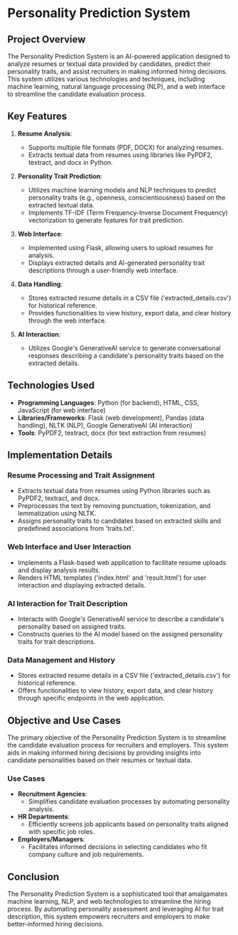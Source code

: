 # Personality Prediction System

## Project Overview

The Personality Prediction System is an AI-powered application designed to analyze resumes or textual data provided by candidates, predict their personality traits, and assist recruiters in making informed hiring decisions. This system utilizes various technologies and techniques, including machine learning, natural language processing (NLP), and a web interface to streamline the candidate evaluation process.

## Key Features

1. **Resume Analysis**:
   - Supports multiple file formats (PDF, DOCX) for analyzing resumes.
   - Extracts textual data from resumes using libraries like PyPDF2, textract, and docx in Python.

2. **Personality Trait Prediction**:
   - Utilizes machine learning models and NLP techniques to predict personality traits (e.g., openness, conscientiousness) based on the extracted textual data.
   - Implements TF-IDF (Term Frequency-Inverse Document Frequency) vectorization to generate features for trait prediction.

3. **Web Interface**:
   - Implemented using Flask, allowing users to upload resumes for analysis.
   - Displays extracted details and AI-generated personality trait descriptions through a user-friendly web interface.

4. **Data Handling**:
   - Stores extracted resume details in a CSV file ('extracted_details.csv') for historical reference.
   - Provides functionalities to view history, export data, and clear history through the web interface.

5. **AI Interaction**:
   - Utilizes Google's GenerativeAI service to generate conversational responses describing a candidate's personality traits based on the extracted details.

## Technologies Used

- **Programming Languages**: Python (for backend), HTML, CSS, JavaScript (for web interface)
- **Libraries/Frameworks**: Flask (web development), Pandas (data handling), NLTK (NLP), Google GenerativeAI (AI interaction)
- **Tools**: PyPDF2, textract, docx (for text extraction from resumes)

## Implementation Details

### Resume Processing and Trait Assignment
- Extracts textual data from resumes using Python libraries such as PyPDF2, textract, and docx.
- Preprocesses the text by removing punctuation, tokenization, and lemmatization using NLTK.
- Assigns personality traits to candidates based on extracted skills and predefined associations from 'traits.txt'.

### Web Interface and User Interaction
- Implements a Flask-based web application to facilitate resume uploads and display analysis results.
- Renders HTML templates ('index.html' and 'result.html') for user interaction and displaying extracted details.

### AI Interaction for Trait Description
- Interacts with Google's GenerativeAI service to describe a candidate's personality based on assigned traits.
- Constructs queries to the AI model based on the assigned personality traits for trait descriptions.

### Data Management and History
- Stores extracted resume details in a CSV file ('extracted_details.csv') for historical reference.
- Offers functionalities to view history, export data, and clear history through specific endpoints in the web application.

## Objective and Use Cases

The primary objective of the Personality Prediction System is to streamline the candidate evaluation process for recruiters and employers. This system aids in making informed hiring decisions by providing insights into candidate personalities based on their resumes or textual data.

### Use Cases

- **Recruitment Agencies**:
  - Simplifies candidate evaluation processes by automating personality analysis.
- **HR Departments**:
  - Efficiently screens job applicants based on personality traits aligned with specific job roles.
- **Employers/Managers**:
  - Facilitates informed decisions in selecting candidates who fit company culture and job requirements.

## Conclusion

The Personality Prediction System is a sophisticated tool that amalgamates machine learning, NLP, and web technologies to streamline the hiring process. By automating personality assessment and leveraging AI for trait description, this system empowers recruiters and employers to make better-informed hiring decisions.
